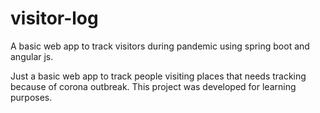 # visitor-log
A basic web app to track visitors during pandemic using spring boot and angular js.

Just a basic web app to track people visiting places that needs tracking because of corona outbreak.
This project was developed for learning purposes.
